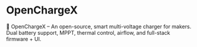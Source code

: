 # OpenChargeX
🔋 OpenChargeX – An open-source, smart multi-voltage charger for makers. Dual battery support, MPPT, thermal control, airflow, and full-stack firmware + UI.
